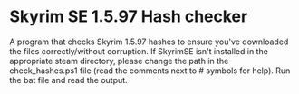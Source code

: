 # Skyrim SE 1.5.97 Hash checker

A program that checks Skyrim 1.5.97 hashes to ensure you've downloaded the files correctly/without corruption.
If SkyrimSE isn't installed in the appropriate steam directory, please change the path in the check_hashes.ps1 file (read the comments next to # symbols for help).
Run the bat file and read the output.
